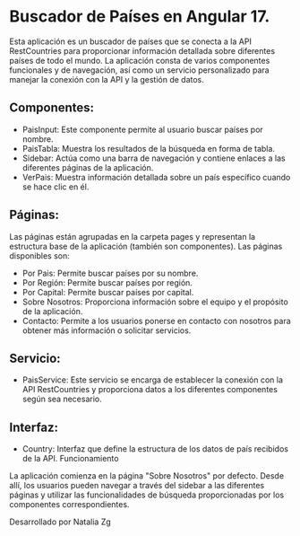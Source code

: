 # Buscador de Países en Angular 17.

Esta aplicación es un buscador de países que se conecta a la API RestCountries para proporcionar información detallada sobre diferentes países de todo el mundo. La aplicación consta de varios componentes funcionales y de navegación, así como un servicio personalizado para manejar la conexión con la API y la gestión de datos.

## Componentes:

- PaisInput: Este componente permite al usuario buscar países por nombre.
- PaisTabla: Muestra los resultados de la búsqueda en forma de tabla.
- Sidebar: Actúa como una barra de navegación y contiene enlaces a las diferentes páginas de la aplicación.
- VerPais: Muestra información detallada sobre un país específico cuando se hace clic en él.

## Páginas:
Las páginas están agrupadas en la carpeta pages y representan la estructura base de la aplicación (también son componentes). Las páginas disponibles son:

- Por Pais: Permite buscar países por su nombre.
- Por Región: Permite buscar países por región.
- Por Capital: Permite buscar países por capital.
- Sobre Nosotros: Proporciona información sobre el equipo y el propósito de la aplicación.
- Contacto: Permite a los usuarios ponerse en contacto con nosotros para obtener más información o solicitar servicios.

## Servicio:

- PaisService: Este servicio se encarga de establecer la conexión con la API RestCountries y proporciona datos a los diferentes componentes según sea necesario.


## Interfaz:

- Country: Interfaz que define la estructura de los datos de país recibidos de la API.
Funcionamiento


La aplicación comienza en la página "Sobre Nosotros" por defecto. Desde allí, los usuarios pueden navegar a través del sidebar a las diferentes páginas y utilizar las funcionalidades de búsqueda proporcionadas por los componentes correspondientes.


Desarrollado por Natalia Zg
